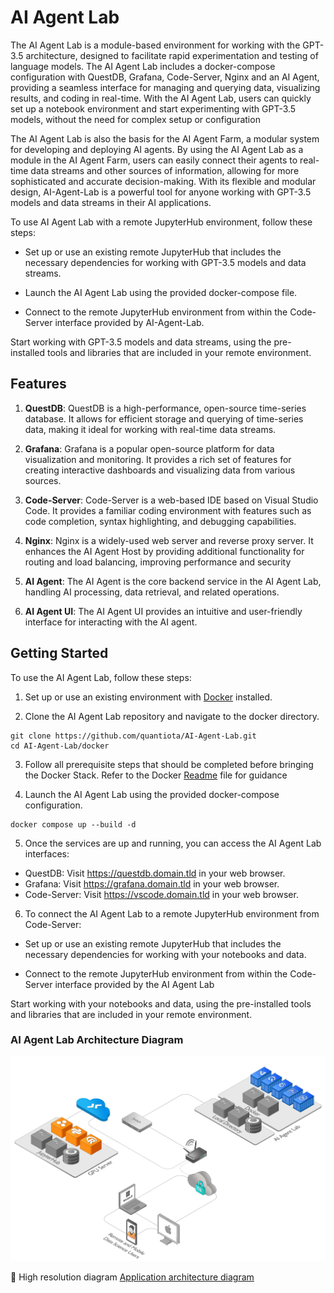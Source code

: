 # AI Agent Lab

The AI Agent Lab is a module-based environment for working with the GPT-3.5 architecture, designed to facilitate rapid experimentation and testing of language models. The AI Agent Lab includes a docker-compose configuration with QuestDB, Grafana, Code-Server, Nginx and an AI Agent, providing a seamless interface for managing and querying data, visualizing results, and coding in real-time. With the AI Agent Lab, users can quickly set up a notebook environment and start experimenting with GPT-3.5 models, without the need for complex setup or configuration

The AI Agent Lab is also the basis for the AI Agent Farm, a modular system for developing and deploying AI agents. By using the AI Agent Lab as a module in the AI Agent Farm, users can easily connect their agents to real-time data streams and other sources of information, allowing for more sophisticated and accurate decision-making. With its flexible and modular design, AI-Agent-Lab is a powerful tool for anyone working with GPT-3.5 models and data streams in their AI applications.


To use AI Agent Lab with a remote JupyterHub environment, follow these steps:

- Set up or use an existing remote JupyterHub that includes the necessary dependencies for working with GPT-3.5 models and data streams.

- Launch the AI Agent Lab using the provided docker-compose file.

- Connect to the remote JupyterHub environment from within the Code-Server interface provided by AI-Agent-Lab.

Start working with GPT-3.5 models and data streams, using the pre-installed tools and libraries that are included in your remote environment.

## Features


1. **QuestDB**: QuestDB is a high-performance, open-source time-series database. It allows for efficient storage and querying of time-series data, making it ideal for working with real-time data streams.

2. **Grafana**: Grafana is a popular open-source platform for data visualization and monitoring. It provides a rich set of features for creating interactive dashboards and visualizing data from various sources.

3. **Code-Server**: Code-Server is a web-based IDE based on Visual Studio Code. It provides a familiar coding environment with features such as code completion, syntax highlighting, and debugging capabilities.

4. **Nginx**: Nginx is a widely-used web server and reverse proxy server. It enhances the AI Agent Host by providing additional functionality for routing and load balancing, improving performance and security

5. **AI Agent**: The AI Agent is the core backend service in the AI Agent Lab, handling AI processing, data retrieval, and related operations. 

6. **AI Agent UI**: The AI Agent UI provides an intuitive and user-friendly interface for interacting with the AI agent. 



## Getting Started

To use the AI Agent Lab, follow these steps:

1. Set up or use an existing environment with [Docker](https://github.com/quantiota/AI-Agent-Farm/tree/master/doc/webapps/docker) installed.

2. Clone the AI Agent Lab repository and navigate to the docker directory.
```
git clone https://github.com/quantiota/AI-Agent-Lab.git
cd AI-Agent-Lab/docker

```

3. Follow all prerequisite steps that should be completed before bringing the  Docker Stack. Refer to the Docker [Readme](https://github.com/quantiota/AI-Agent-Lab/tree/main/docker) file for guidance


4. Launch the AI Agent Lab using the provided docker-compose configuration.

```
docker compose up --build -d

```

5. Once the services are up and running, you can access the AI Agent Lab interfaces:

- QuestDB: Visit https://questdb.domain.tld in your web browser.
- Grafana: Visit https://grafana.domain.tld in your web browser.
- Code-Server: Visit https://vscode.domain.tld in your web browser.

6. To connect the AI Agent Lab to a remote JupyterHub environment from Code-Server:

- Set up or use an existing remote JupyterHub that includes the necessary dependencies for working with your notebooks and data.

- Connect to the remote JupyterHub environment from within the Code-Server interface provided by the AI Agent Lab

Start working with your notebooks and data, using the pre-installed tools and libraries that are included in your remote environment.



### AI Agent Lab Architecture Diagram

 ![AI Agent Lab diagram](./ai-agent-lab-diagram.png)
 
:pencil: High resolution diagram [Application architecture diagram](https://raw.githubusercontent.com/quantiota/AI-Agent-Lab/master/ai-agent-lab-diagram.png)

